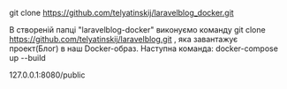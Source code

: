 git clone https://github.com/telyatinskij/laravelblog_docker.git

В створеній папці "laravelblog-docker" виконуємо команду git clone https://github.com/telyatinskij/laravelblog.git , яка завантажує проект(Блог) в наш Docker-образ.
Наступна команда: docker-compose up --build

127.0.0.1:8080/public

